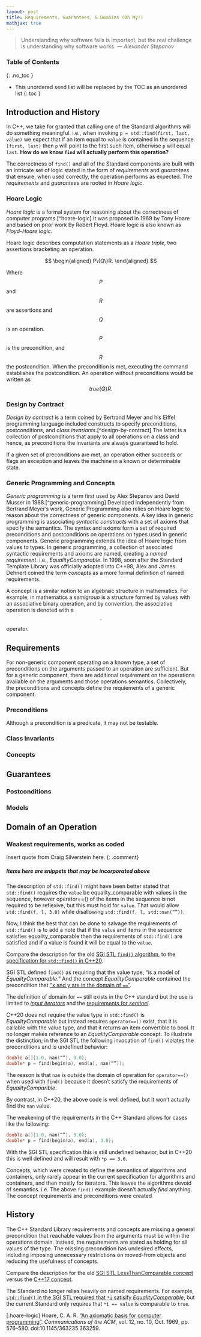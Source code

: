 ```yaml
---
layout: post
title: Requirements, Guarantees, & Domains (Oh My!)
mathjax: true
---
```


<style>
.comment {
  background: #eeeeff;
  font-family: sans-serif;
  padding: 8px;
}
</style>

> Understanding why software fails is important, but the real challenge is understanding why software works. &mdash; _Alexander Stepanov_

### Table of Contents
{: .no_toc }

- This unordered seed list will be replaced by the TOC as an unordered list
{: toc }

## Introduction and History

In C++, we take for granted that calling one of the Standard algorithms will do something meaningful. i.e., when invoking `p = std::find(first, last, value)` we expect that if an item equal to `value` is contained in the sequence `[first, last)` then `p` will point to the first such item, otherwise `p` will equal `last`. **How do we know `find` will actually perform this operation?**

The correctness of `find()` and all of the Standard components are built with an intricate set of logic stated in the form of _requirements_ and _guarantees_ that ensure, when used correctly, the operation performs as expected. The _requirements_ and _guarantees_ are rooted in _Hoare logic_.

### Hoare Logic

_Hoare logic_ is a formal system for reasoning about the correctness of computer programs.[^hoare-logic] It was proposed in 1969 by Tony Hoare and based on prior work by Robert Floyd. Hoare logic is also known as _Floyd-Hoare logic_.

Hoare logic describes computation statements as a _Hoare triple_, two assertions bracketing an operation.

$$
\begin{aligned}
  P\{Q\}R.
\end{aligned}
$$

Where $$P$$ and $$R$$ are assertions and $${Q}$$ is an operation. $$P$$ is the precondition, and $$R$$ the postcondition. When the precondition is met, executing the command establishes the postcondition. An operation without preconditions would be written as $$true\{Q\}R.$$

### Design by Contract

_Design by contract_ is a term coined by Bertrand Meyer and his Eiffel programming language included constructs to specify preconditions, postconditions, and _class invariants_.[^design-by-contract] The latter is a collection of postconditions that apply to all operations on a class and hence, as preconditions the invariants are always guaranteed to hold.

If a given set of preconditions are met, an operation either succeeds or flags an exception and leaves the machine in a known or determinable state.

### Generic Programming and Concepts

_Generic programming_ is a term first used by Alex Stepanov and David Musser in 1988.[^generic-programming] Developed independently from Bertrand Meyer’s work, Generic Programming also relies on Hoare logic to reason about the correctness of generic components. A key idea in generic programming is associating _syntactic constructs_ with a set of axioms that specify the semantics. The syntax and axioms form a set of required preconditions and postconditions on operations on types used in generic components. Generic programming extends the idea of Hoare logic from values to types. In generic programming, a collection of associated syntactic requirements and axioms are named, creating a _named requirement_. i.e., _EqualityComparable_. In 1998, soon after the Standard Template Library was officially adopted into C++98, Alex and James Dehnert coined the term _concepts_ as a more formal definition of named requirements.

A concept is a similar notion to an algebraic structure in mathematics. For example, in mathematics a _semigroup_ is a structure formed by values with an associative binary operation, and by convention, the associative operation is denoted with a $$\cdot$$ operator.

## Requirements

For non-generic component operating on a known type, a set of preconditions on the arguments passed to an operation are sufficient. But for a generic component, there are additional requirement on the operations available on the arguments and those operations semantics. Collectively, the preconditions and concepts define the requiements of a generic component.

### Preconditions

Although a precondition is a predicate, it may not be testable.

### Class Invariants
### Concepts
## Guarantees
### Postconditions
### Models
## Domain of an Operation
### Weakest requirements, works as coded

Insert quote from Craig Silverstein here.
{: .comment}

##### Items here are snippets that may be incorporated above

The description of `std::find()` might have been better stated that `std::find()` requires the `value` be equality_comparable with values in the sequence, however operator==() of the items in the sequence is not required to be reflexive, but this must hold for `value`. That would allow `std::find(f, l, 3.0)` while disallowing `std::find(f, l, std::nan(“”))`.

Now, I think the best that can be done to salvage the requirements of `std::find()` is to add a note that if the `value` and items in the sequence satisfies equality_comparable then the requirements of `std::find()` are satisfied and if a value is found it will be equal to the `value`.

Compare the description for the old [SGI STL `find()` algorithm](http://eel.is/c++draft/alg.find), to the [specification for `std::find()` in C++20](http://eel.is/c++draft/alg.find).

SGI STL defined `find()` as requiring that the value type, “is a model of _EqualityComparable_.” And the concept _EqualityComparable_ contained the precondition that [“x and y are in the domain of `==`”](http://www.martinbroadhurst.com/stl/EqualityComparable.html).

The definition of domain for `==` still exists in the C++ standard but the use is limited to [_input iterators_](http://eel.is/c++draft/iterator.cpp17#input.iterators-2) and the [requirements for _sentinel_](https://eel.is/c++draft/iterator.concept.sentinel#3).

C++20 does not require the value type in `std::find()` is _EqualityComparable_ but instead requires `operator==()` exist, that it is callable with the value type, and that it returns an item convertible to bool. It no longer makes reference to an _EqualityComparable_ concept. To illustrate the distinction; in the SGI STL the following invocation of `find()` violates the preconditions and is undefined behavior:

```cpp
double a[]{1.0, nan(“”), 3.0};
double* p = find(begin(a), end(a), nan(“”));
```

The reason is that `nan` is outside the domain of operation for `operator==()` when used with `find()` because it doesn’t satisfy the requirements of _EqualityComparible_.

By contrast, in C++20, the above code is well defined, but it won’t actually find the `nan` value.

The weakening of the requirements in the C++ Standard allows for cases like the following:

```cpp
double a[]{1.0, nan(“”), 3.0};
double* p = find(begin(a), end(a), 3.0);
```

With the SGI STL specification this is still undefined behavior, but in C++20 this is well defined and will result with `*p == 3.0`.

Concepts, which were created to define the semantics of algorithms and containers, only rarely appear in the current specification for algorithms and containers, and then mostly for iterators. This leaves the algorithms devoid of semantics. i.e. The above `find()` example doesn’t actually _find_ anything. The concept requirements and preconditions were created




## History

The C++ Standard Library requirements and concepts are missing a general precondition that reachable values from the arguments must be within the operations domain. Instead, the requirements are stated as holding for all values of the type. The missing precondition has undesired effects, including imposing unnecessary restrictions on moved-from objects and reducing the usefulness of concepts.

Compare the description for the old [SGI STL LessThanComparable concept](http://www.martinbroadhurst.com/stl/LessThanComparable.html) versus the [C++17 concept](http://eel.is/c++draft/utility.arg.requirements#tab:cpp17.lessthancomparable).



The Standard no longer relies heavily on named requirements. For example, [`std::find()` in the SGI STL required that `*i` satisify _EqualityComparable_](http://www.martinbroadhurst.com/stl/find.html), but the current Standard only requires that `*i == value` is comparable to `true`.

[:hoare-logic]
 Hoare, C. A. R. [“An axiomatic basis for computer programming”](http://web.stanford.edu/class/cs357/hoare69.pdf). _Communications of the ACM_, vol. 12, no. 10, Oct. 1969, pp. 576–580. doi:10.1145/363235.363259.
